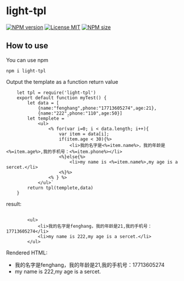 # light-tpl
[![NPM version](https://img.shields.io/npm/v/light-tpl)](https://www.npmjs.com/package/light-tpl)
[![License MIT](https://img.shields.io/npm/l/light-tpl)](https://github.com/fh332393900/light-tpl/blob/master/LICENSE)
[![NPM size](https://img.shields.io/bundlephobia/min/light-tpl?color=orange)](https://www.npmjs.com/package/light-tpl)


## How to use
You can use npm

    npm i light-tpl
    
Output the template as a function return value
```
    let tpl = require('light-tpl')
    export default function myTest() {
        let data = [
            {name:"fenghang",phone:"17713605274",age:21},
            {name:"222",phone:"110",age:50}]
        let templete = `
            <ul>
                <% for(var i=0; i < data.length; i++){
                    var item = data[i];
                    if(item.age < 30){%>
                        <li>我的名字是<%=item.name%>，我的年龄是<%=item.age%>,我的手机号：<%=item.phone%></li>
                    <%}else{%>
                        <li>my name is <%=item.name%>,my age is a sercet.</li>
                    <%}%>
                <% } %>
            </ul>`
        return tpl(templete,data)
    }
```
result:
```

        <ul>  
            <li>我的名字是fenghang，我的年龄是21,我的手机号：17713605274</li>
            <li>my name is 222,my age is a sercet.</li>
        </ul>
```
Rendered HTML:
* 我的名字是fenghang，我的年龄是21,我的手机号：17713605274
* my name is 222,my age is a sercet.
